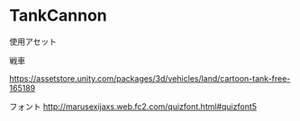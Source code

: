 # TankCannon

使用アセット

戦車

https://assetstore.unity.com/packages/3d/vehicles/land/cartoon-tank-free-165189

フォント
http://marusexijaxs.web.fc2.com/quizfont.html#quizfont5
